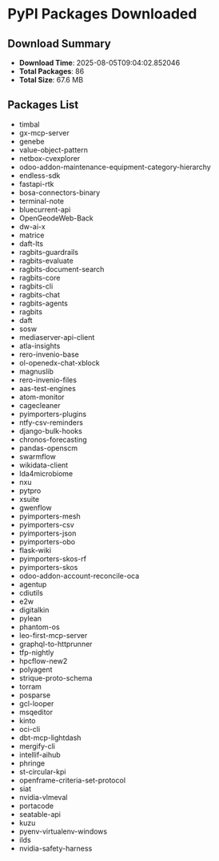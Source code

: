 # PyPI Packages Downloaded

## Download Summary
- **Download Time**: 2025-08-05T09:04:02.852046
- **Total Packages**: 86
- **Total Size**: 67.6 MB

## Packages List
- timbal
- gx-mcp-server
- genebe
- value-object-pattern
- netbox-cvexplorer
- odoo-addon-maintenance-equipment-category-hierarchy
- endless-sdk
- fastapi-rtk
- bosa-connectors-binary
- terminal-note
- bluecurrent-api
- OpenGeodeWeb-Back
- dw-ai-x
- matrice
- daft-lts
- ragbits-guardrails
- ragbits-evaluate
- ragbits-document-search
- ragbits-core
- ragbits-cli
- ragbits-chat
- ragbits-agents
- ragbits
- daft
- sosw
- mediaserver-api-client
- atla-insights
- rero-invenio-base
- ol-openedx-chat-xblock
- magnuslib
- rero-invenio-files
- aas-test-engines
- atom-monitor
- cagecleaner
- pyimporters-plugins
- ntfy-csv-reminders
- django-bulk-hooks
- chronos-forecasting
- pandas-openscm
- swarmflow
- wikidata-client
- lda4microbiome
- nxu
- pytpro
- xsuite
- gwenflow
- pyimporters-mesh
- pyimporters-csv
- pyimporters-json
- pyimporters-obo
- flask-wiki
- pyimporters-skos-rf
- pyimporters-skos
- odoo-addon-account-reconcile-oca
- agentup
- cdiutils
- e2w
- digitalkin
- pylean
- phantom-os
- leo-first-mcp-server
- graphql-to-httprunner
- tfp-nightly
- hpcflow-new2
- polyagent
- strique-proto-schema
- torram
- posparse
- gcl-looper
- msqeditor
- kinto
- oci-cli
- dbt-mcp-lightdash
- mergify-cli
- intellif-aihub
- phringe
- st-circular-kpi
- openframe-criteria-set-protocol
- siat
- nvidia-vlmeval
- portacode
- seatable-api
- kuzu
- pyenv-virtualenv-windows
- ilds
- nvidia-safety-harness
